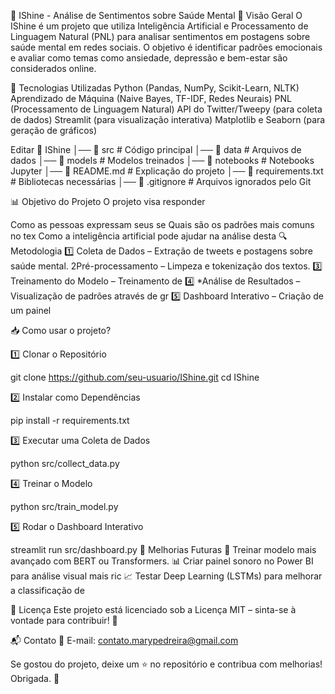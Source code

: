 
🧠 IShine - Análise de Sentimentos sobre Saúde Mental
📌 Visão Geral
O IShine é um projeto que utiliza Inteligência Artificial e Processamento de Linguagem Natural (PNL) para analisar sentimentos em postagens sobre saúde mental em redes sociais. O objetivo é identificar padrões emocionais e avaliar como temas como ansiedade, depressão e bem-estar são considerados online.

🚀 Tecnologias Utilizadas
Python (Pandas, NumPy, Scikit-Learn, NLTK)
Aprendizado de Máquina (Naive Bayes, TF-IDF, Redes Neurais)
PNL (Processamento de Linguagem Natural)
API do Twitter/Tweepy (para coleta de dados)
Streamlit (para visualização interativa)
Matplotlib e Seaborn (para geração de gráficos)


Editar
📂 IShine
│── 📁 src                # Código principal
│── 📁 data               # Arquivos de dados
│── 📁 models             # Modelos treinados
│── 📁 notebooks          # Notebooks Jupyter
│── 📄 README.md          # Explicação do projeto
│── 📄 requirements.txt   # Bibliotecas necessárias
│── 📄 .gitignore         # Arquivos ignorados pelo Git

📊 Objetivo do Projeto
O projeto visa responder

Como as pessoas expressam seus se
Quais são os padrões mais comuns no tex
Como a inteligência artificial pode ajudar na análise desta
🔍 Metodologia
1️⃣ Coleta de Dados – Extração de tweets e postagens sobre saúde mental.
2️Pré-processamento – Limpeza e tokenização dos textos.
3️⃣ Treinamento do Modelo – Treinamento de
4️⃣ *Análise de Resultados – Visualização de padrões através de gr
5️⃣ Dashboard Interativo – Criação de um painel

📥 Como usar o projeto?

1️⃣ Clonar o Repositório

git clone https://github.com/seu-usuario/IShine.git
cd IShine

2️⃣ Instalar como Dependências

pip install -r requirements.txt

3️⃣ Executar uma Coleta de Dados

python src/collect_data.py

4️⃣ Treinar o Modelo

python src/train_model.py

5️⃣ Rodar o Dashboard Interativo

streamlit run src/dashboard.py
📌 Melhorias Futuras
🔄 Treinar modelo mais avançado com BERT ou Transformers.
📊 Criar painel sonoro no Power BI para análise visual mais ric
📈 Testar Deep Learning (LSTMs) para melhorar a classificação de

📄 Licença
Este projeto está licenciado sob a Licença MIT – sinta-se à vontade para contribuir! 🤝

📬 Contato
📧 E-mail: contato.marypedreira@gmail.com

Se gostou do projeto, deixe um ⭐ no repositório e contribua com melhorias! Obrigada. 🚀

